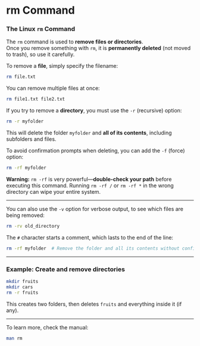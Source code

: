 # rm Command


### The Linux `rm` Command

The `rm` command is used to **remove files or directories**.  
Once you remove something with `rm`, it is **permanently deleted** (not moved to trash), so use it carefully.

To remove a **file**, simply specify the filename:

```bash
rm file.txt
````

You can remove multiple files at once:

```bash
rm file1.txt file2.txt
```

If you try to remove a **directory**, you must use the `-r` (recursive) option:

```bash
rm -r myfolder
```

This will delete the folder `myfolder` and **all of its contents**, including subfolders and files.

To avoid confirmation prompts when deleting, you can add the `-f` (force) option:

```bash
rm -rf myfolder
```

**Warning:**
`rm -rf` is very powerful—**double-check your path** before executing this command.
Running `rm -rf /` or `rm -rf *` in the wrong directory can wipe your entire system.

---

You can also use the `-v` option for verbose output, to see which files are being removed:

```bash
rm -rv old_directory
```

The `#` character starts a comment, which lasts to the end of the line:

```bash
rm -rf myfolder  # Remove the folder and all its contents without confirmation
```

---

### Example: Create and remove directories

```bash
mkdir fruits
mkdir cars
rm -r fruits
```

This creates two folders, then deletes `fruits` and everything inside it (if any).

---

To learn more, check the manual:

```bash
man rm
```

